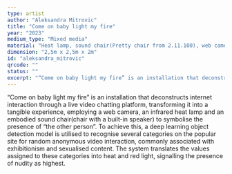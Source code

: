 ```yaml
---
type: artist
author: "Aleksandra Mitrovic"
title: "Come on baby light my fire"
year: "2023"
medium_type: "Mixed media"
material: "Heat lamp, sound chair(Pretty chair from 2.11.100), web camera"
dimension: "2,5m x 2,5m x 2m"
id: "aleksandra_mitrovic"
qrcode: ""
status: ""
excerpt: "“Come on baby light my fire” is an installation that deconstructs internet interaction through a live video chatting platform, transforming it into a tangible experience, employing a web camera, an infrared heat lamp and an embodied sound chair(chair with a built-in speaker) to symbolise the presence of “the other person”. To achieve this, a deep learning object detection model is utilised to recognise several categories on the popular site for random anonymous video interaction, commonly associated with exhibitionism and sexualised content. The system translates the values assigned to these categories into heat and red light, signalling the presence of nudity as highest."
---
```

“Come on baby light my fire” is an installation that deconstructs internet interaction through a live video chatting platform, transforming it into a tangible experience, employing a web camera, an infrared heat lamp and an embodied sound chair(chair with a built-in speaker) to symbolise the presence of “the other person”. To achieve this, a deep learning object detection model is utilised to recognise several categories on the popular site for random anonymous video interaction, commonly associated with exhibitionism and sexualised content. The system translates the values assigned to these categories into heat and red light, signalling the presence of nudity as highest.
